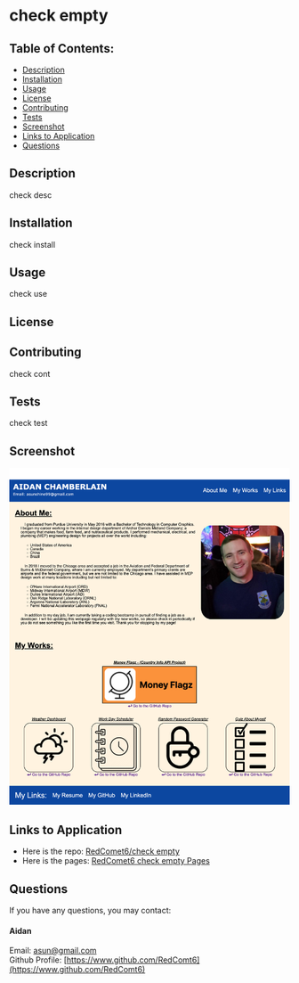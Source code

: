 # check empty

## Table of Contents:
* [Description](./README.md#description)
* [Installation](./README.md#installation)
* [Usage](./README.md#usage)
* [License](./README.md#license)
* [Contributing](./README.md#contributing)
* [Tests](./README.md#tests)
* [Screenshot](./README.md#screenshot)
* [Links to Application](./README.md#links-to-application)
* [Questions](./README.md#questions)
    
## Description
check desc

## Installation
check install

## Usage
check use

## License
    
## Contributing
check cont

## Tests
check test

## Screenshot
    
![](./test_img/portfolio-aidan-chamberlain-screenshot.png)
    
## Links to Application
    
-   Here is the repo: [RedComet6/check empty](https://www.)
-   Here is the pages: [RedComet6 check empty Pages](https://www.)
    
## Questions
If you have any questions, you may contact:

#### Aidan 
Email: asun@gmail.com  
Github Profile: [https://www.github.com/RedComt6](https://www.github.com/RedComt6)